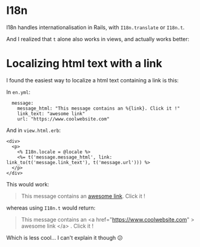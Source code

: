 # I18n

I18n handles internationalisation in Rails, with `I18n.translate` or `I18n.t`.

And I realized that `t` alone also works in views, and actually works better:

# Localizing html text with a link

I found the easiest way to localize a html text containing a link is this:

In `en.yml`:

```` Yml
  message:
    message_html: "This message contains an %{link}. Click it !"
    link_text: "awesome link"
    url: "https://www.coolwebsite.com"
````

And in `view.html.erb`:

```` erb
<div>
  <p>
    <% I18n.locale = @locale %>
    <%= t('message.message_html', link: link_to(t('message.link_text'), t('message.url'))) %>
  </p>
</div>
```` 

This would work:

> This message contains an [awesome link](https://www.coolwebsite.com). Click it !

whereas using `I18n.t` would return:

> This message contains an \<a href="https://www.coolwebsite.com" > awesome link \</a> . Click it !

Which is less cool... I can't explain it though 😕
